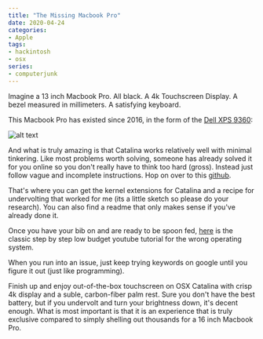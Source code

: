 ```yaml
---
title: "The Missing Macbook Pro"
date: 2020-04-24
categories:
- Apple
tags:
- hackintosh 
- osx 
series:
- computerjunk 
---
```


Imagine a 13 inch Macbook Pro. All black. A 4k Touchscreen Display. A bezel measured in millimeters. A satisfying keyboard. 

This Macbook Pro has existed since 2016, in the form of the [Dell XPS 9360](https://www.amazon.com/Dell-XPS-9360-Ultrabook-Generation/dp/B077NRGBW1): 

![alt text](/posts/img/test.png)

And what is truly amazing is that Catalina works relatively well with minimal tinkering. Like most problems worth solving, someone has already solved it for you online so you don't really have to think too hard (gross). Instead just follow vague and incomplete instructions. Hop on over to this [github](https://github.com/the-darkvoid/XPS9360-macOS).

That's where you can get the kernel extensions for Catalina and a recipe for undervolting that worked for me (its a little sketch so please do your research). You can also find a readme that only makes sense if you've already done it.

Once you have your bib on and are ready to be spoon fed, [here](https://www.youtube.com/watch?v=qV3OSPREXQY) is the classic step by step low budget youtube tutorial for the wrong operating system.

When you run into an issue, just keep trying keywords on google until you figure it out (just like programming).

Finish up and enjoy out-of-the-box touchscreen on OSX Catalina with crisp 4k display and a suble, carbon-fiber palm rest. Sure you don't have the best battery, but if you undervolt and turn your brightness down, it's decent enough. What is most important is that it is an experience that is truly exclusive compared to simply shelling out thousands for a 16 inch Macbook Pro.





